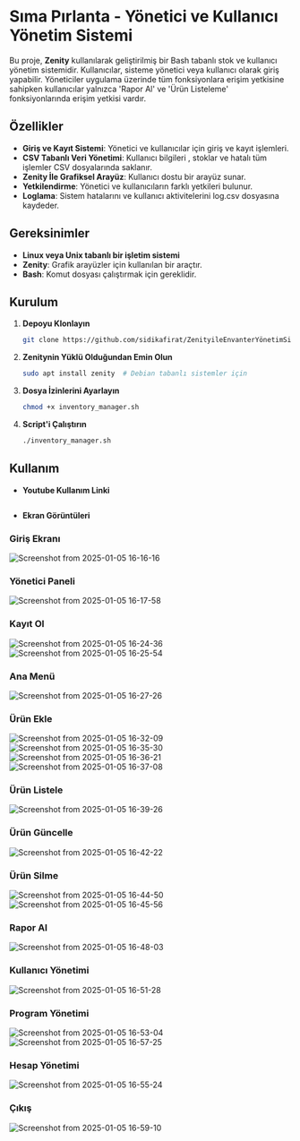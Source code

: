 # Sıma Pırlanta - Yönetici ve Kullanıcı Yönetim Sistemi

Bu proje, **Zenity** kullanılarak geliştirilmiş bir Bash tabanlı stok ve kullanıcı yönetim sistemidir. Kullanıcılar, sisteme yönetici veya kullanıcı olarak giriş yapabilir. Yöneticiler uygulama üzerinde tüm fonksiyonlara erişim yetkisine sahipken kullanıcılar yalnızca 'Rapor Al'
ve 'Ürün Listeleme' fonksiyonlarında erişim yetkisi vardır.
## Özellikler

- **Giriş ve Kayıt Sistemi**: Yönetici ve kullanıcılar için giriş ve kayıt işlemleri.
- **CSV Tabanlı Veri Yönetimi**: Kullanıcı bilgileri , stoklar ve hatalı tüm işlemler CSV dosyalarında saklanır.
- **Zenity İle Grafiksel Arayüz**: Kullanıcı dostu bir arayüz sunar.
- **Yetkilendirme**: Yönetici ve kullanıcıların farklı yetkileri bulunur.
- **Loglama**: Sistem hatalarını ve kullanıcı aktivitelerini log.csv dosyasına kaydeder.

## Gereksinimler

- **Linux veya Unix tabanlı bir işletim sistemi**
- **Zenity**: Grafik arayüzler için kullanılan bir araçtır.
- **Bash**: Komut dosyası çalıştırmak için gereklidir.

## Kurulum

1. **Depoyu Klonlayın**
   ```bash
   git clone https://github.com/sidikafirat/ZenityileEnvanterYönetimSistemi.git
2. **Zenitynin Yüklü Olduğundan Emin Olun**
   ```bash
   sudo apt install zenity  # Debian tabanlı sistemler için
3. **Dosya İzinlerini Ayarlayın**
   ```bash
   chmod +x inventory_manager.sh
4. **Script'i Çalıştırın**
   ```bash
   ./inventory_manager.sh

## Kullanım
- **Youtube Kullanım Linki**
   ```bash


- **Ekran Görüntüleri**
   
### Giriş Ekranı
![Screenshot from 2025-01-05 16-16-16](https://github.com/user-attachments/assets/18fb08ec-0156-4afc-9eb1-b9d446a2a648)
### Yönetici Paneli
![Screenshot from 2025-01-05 16-17-58](https://github.com/user-attachments/assets/20f5a93c-ebb9-4bfd-b294-57b23286d76f)

### Kayıt Ol
![Screenshot from 2025-01-05 16-24-36](https://github.com/user-attachments/assets/29012196-6208-4126-8a35-fb8c252ff657)
![Screenshot from 2025-01-05 16-25-54](https://github.com/user-attachments/assets/6f84e272-e94f-4f24-b653-83a1e57a27b7)

### Ana Menü

![Screenshot from 2025-01-05 16-27-26](https://github.com/user-attachments/assets/afdb9649-be24-4a8e-9ebe-fac42d1ae5fb)

### Ürün Ekle
![Screenshot from 2025-01-05 16-32-09](https://github.com/user-attachments/assets/1a7ff0d6-e91c-41ad-a0e3-14e084fecc3a)
![Screenshot from 2025-01-05 16-35-30](https://github.com/user-attachments/assets/562ba29c-f99f-4a4d-821b-3184d546219d)
![Screenshot from 2025-01-05 16-36-21](https://github.com/user-attachments/assets/1a20b364-e3b6-4168-b8cd-10284d9b08dd)
![Screenshot from 2025-01-05 16-37-08](https://github.com/user-attachments/assets/6838cf59-6319-4aa7-8303-5187d5972aa6)

### Ürün Listele
![Screenshot from 2025-01-05 16-39-26](https://github.com/user-attachments/assets/b11c7cb2-d9b6-47eb-a9fd-9e179c2b213e)

### Ürün Güncelle

![Screenshot from 2025-01-05 16-42-22](https://github.com/user-attachments/assets/dc047a79-c40f-4d77-be25-7a2fb67d90cc)
### Ürün Silme
![Screenshot from 2025-01-05 16-44-50](https://github.com/user-attachments/assets/678c615c-5a69-4146-94fc-cf3ce56e10de)
![Screenshot from 2025-01-05 16-45-56](https://github.com/user-attachments/assets/5155c9fe-ba9f-4ebf-a50b-46d335baa1b7)

### Rapor Al
![Screenshot from 2025-01-05 16-48-03](https://github.com/user-attachments/assets/fc18310b-298c-40af-9c85-73c9e2a0d3f9)

### Kullanıcı Yönetimi
![Screenshot from 2025-01-05 16-51-28](https://github.com/user-attachments/assets/a2d64ebe-5c00-4f58-9d5b-c8d4dcb43a40)

### Program Yönetimi
![Screenshot from 2025-01-05 16-53-04](https://github.com/user-attachments/assets/e1ee0544-40db-48ba-989a-505c40ef3d2c)
![Screenshot from 2025-01-05 16-57-25](https://github.com/user-attachments/assets/54d7b5d9-327b-44d8-9384-eda2b84d01c5)

### Hesap Yönetimi
![Screenshot from 2025-01-05 16-55-24](https://github.com/user-attachments/assets/7124b798-3eca-4251-9dd8-f2f3f83307f7)

### Çıkış
![Screenshot from 2025-01-05 16-59-10](https://github.com/user-attachments/assets/e26c1233-56c1-411f-9cd1-d9f63c377899)

